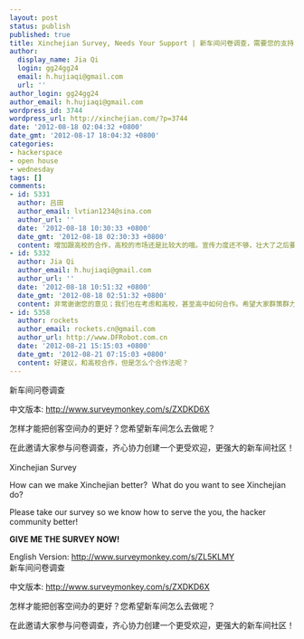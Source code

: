 ```yaml
---
layout: post
status: publish
published: true
title: Xinchejian Survey, Needs Your Support | 新车间问卷调查，需要您的支持
author:
  display_name: Jia Qi
  login: gg24gg24
  email: h.hujiaqi@gmail.com
  url: ''
author_login: gg24gg24
author_email: h.hujiaqi@gmail.com
wordpress_id: 3744
wordpress_url: http://xinchejian.com/?p=3744
date: '2012-08-18 02:04:32 +0800'
date_gmt: '2012-08-17 18:04:32 +0800'
categories:
- hackerspace
- open house
- wednesday
tags: []
comments:
- id: 5331
  author: 吕田
  author_email: lvtian1234@sina.com
  author_url: ''
  date: '2012-08-18 10:30:33 +0800'
  date_gmt: '2012-08-18 02:30:33 +0800'
  content: 增加跟高校的合作，高校的市场还是比较大的哦。宣传力度还不够，壮大了之后要多设几个点，全上海就一个，太少了啊！
- id: 5332
  author: Jia Qi
  author_email: h.hujiaqi@gmail.com
  author_url: ''
  date: '2012-08-18 10:51:32 +0800'
  date_gmt: '2012-08-18 02:51:32 +0800'
  content: 非常谢谢您的意见；我们也在考虑和高校，甚至高中如何合作。希望大家群策群力，让创客空间的理念被更多人了解。
- id: 5358
  author: rockets
  author_email: rockets.cn@gmail.com
  author_url: http://www.DFRobot.com.cn
  date: '2012-08-21 15:15:03 +0800'
  date_gmt: '2012-08-21 07:15:03 +0800'
  content: 好建议，和高校合作，但是怎么个合作法呢？
---
```

<p><!--:en-->
<div>
<div>新车间问卷调查</div></p>
<div>中文版本:&nbsp;<a href="http://xinchejian.us5.list-manage.com/track/click?u=98ab15cb868dfa090df3d6f81&amp;id=7aaf1cf8b6&amp;e=d41eb7a33d" target="_blank">http://www.surveymonkey.<wbr>com/s/ZXDKD6X</wbr></a></div></p>
<div>
怎样才能把创客空间办的更好？您希望新车间怎么去做呢？</div></p>
<div>在此邀请大家参与问卷调查，齐心协力创建一个更受欢迎，<wbr>更强大的新车间社区！</wbr></div><br />
Xinchejian Survey</div></p>
<div>How can we make Xinchejian better? &nbsp;What do you want to see Xinchejian do?</div></p>
<div>Please take our survey so we know how to serve the you, the hacker community better!</div></p>
<div></div></p>
<div><strong>GIVE ME THE SURVEY NOW!</strong></div></p>
<div>English Version:&nbsp;<a href="http://xinchejian.us5.list-manage1.com/track/click?u=98ab15cb868dfa090df3d6f81&amp;id=1c061a05ed&amp;e=d41eb7a33d" target="_blank">http://www.surveymonkey.com/s/<wbr>ZL5KLMY</wbr></a></div><!--:--><!--:zh-->
<div>新车间问卷调查</div></p>
<div>中文版本:&nbsp;<a href="http://xinchejian.us5.list-manage.com/track/click?u=98ab15cb868dfa090df3d6f81&amp;id=7aaf1cf8b6&amp;e=d41eb7a33d" target="_blank">http://www.surveymonkey.<wbr>com/s/ZXDKD6X</wbr></a></div></p>
<div>
怎样才能把创客空间办的更好？您希望新车间怎么去做呢？</div></p>
<div>在此邀请大家参与问卷调查，齐心协力创建一个更受欢迎，<wbr>更强大的新车间社区！</wbr></div><!--:--></p>
